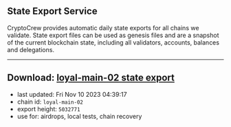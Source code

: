 ## State Export Service
CryptoCrew provides automatic daily state exports for all chains we validate. State export files can be used as genesis files and are a snapshot of the current blockchain state, including all validators, accounts, balances and delegations.

---
**Download: [loyal-main-02 state export](https://dl.ccvalidators.com/SERVICE/loyal/loyal-main-02_export_5032771.json)**
---

- last updated: Fri Nov 10 2023 04:39:17
- chain id: `loyal-main-02`
- export height: `5032771`
- use for: airdrops, local tests, chain recovery
